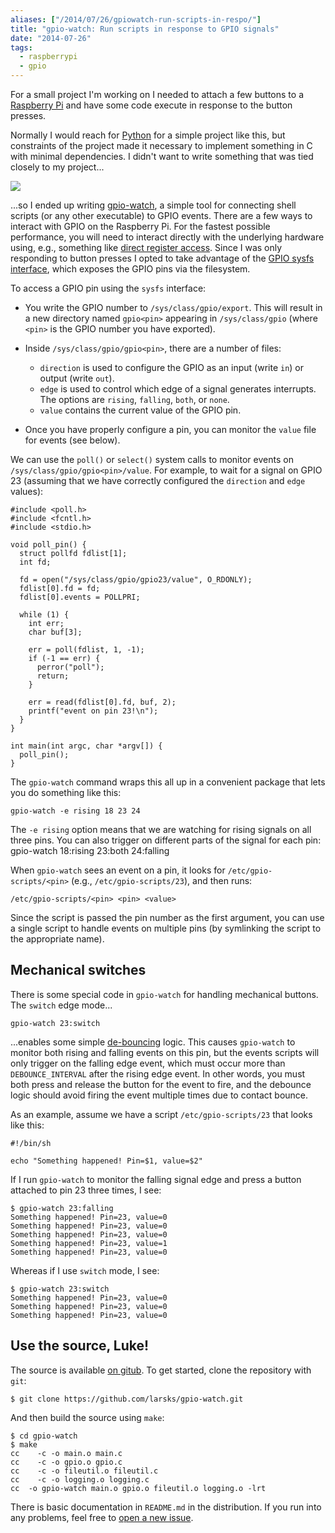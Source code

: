 ```yaml
---
aliases: ["/2014/07/26/gpiowatch-run-scripts-in-respo/"]
title: "gpio-watch: Run scripts in response to GPIO signals"
date: "2014-07-26"
tags:
  - raspberrypi
  - gpio
---
```


For a small project I'm working on I needed to attach a few buttons to
a [Raspberry Pi][] and have some code execute in response to the
button presses.

[raspberry pi]: http://raspberrypi.org/

Normally I would reach for [Python][] for a simple project like this,
but constraints of the project made it necessary to implement
something in C with minimal dependencies.  I didn't want to write
something that was tied closely to my project...

<!-- more -->

[python]: http://python.org/

<a href="https://xkcd.com/974/"><img
  src="http://imgs.xkcd.com/comics/the_general_problem.png"/></a>

...so I ended up writing [gpio-watch][], a simple tool for connecting
shell scripts (or any other executable) to GPIO events.  There are a
few ways to interact with GPIO on the Raspberry Pi.  For the fastest
possible performance, you will need to interact directly with the
underlying hardware using, e.g., something like [direct register
access][dra].  Since I was only responding to button presses I opted
to take advantage of the [GPIO sysfs interface][sysfs], which exposes
the GPIO pins via the filesystem.

[gpio-watch]: https://github.com/larsks/gpio-watch
[dra]: http://hertaville.com/2014/07/07/rpimmapgpio/
[sysfs]: https://www.kernel.org/doc/Documentation/gpio/sysfs.txt

To access a GPIO pin using the `sysfs` interface:

- You write the GPIO number to `/sys/class/gpio/export`.  This will
  result in a new directory named `gpio<pin>` appearing in
  `/sys/class/gpio` (where `<pin>` is the GPIO number you have exported).

- Inside `/sys/class/gpio/gpio<pin>`, there are a number of files:

  - `direction` is used to configure the GPIO as an input (write `in`)
    or output (write `out`).
  - `edge` is used to control which edge of a signal generates
    interrupts.  The options are `rising`, `falling`, `both`, or
    `none`.
  - `value` contains the current value of the GPIO pin.

- Once you have properly configure a pin, you can monitor the `value`
  file for events (see below).

We can use the `poll()` or `select()` system calls to monitor events
on `/sys/class/gpio/gpio<pin>/value`.  For example, to wait for a signal
on GPIO 23 (assuming that we have correctly configured the `direction`
and `edge` values):

    #include <poll.h>
    #include <fcntl.h>
    #include <stdio.h>

    void poll_pin() {
      struct pollfd fdlist[1];
      int fd;

      fd = open("/sys/class/gpio/gpio23/value", O_RDONLY);
      fdlist[0].fd = fd;
      fdlist[0].events = POLLPRI;

      while (1) {
        int err;
        char buf[3];

        err = poll(fdlist, 1, -1);
        if (-1 == err) {
          perror("poll");
          return;
        }

        err = read(fdlist[0].fd, buf, 2);
        printf("event on pin 23!\n");
      }
    }

    int main(int argc, char *argv[]) {
      poll_pin();
    }

The `gpio-watch` command wraps this all up in a convenient package
that lets you do something like this:

    gpio-watch -e rising 18 23 24

The `-e rising` option means that we are watching for rising signals
on all three pins.  You can also trigger on different parts of the
signal for each pin:
    gpio-watch 18:rising 23:both 24:falling

When `gpio-watch` sees an event on a pin, it looks for
`/etc/gpio-scripts/<pin>` (e.g., `/etc/gpio-scripts/23`), and then runs:

    /etc/gpio-scripts/<pin> <pin> <value>

Since the script is passed the pin number as the first argument, you
can use a single script to handle events on multiple pins (by
symlinking the script to the appropriate name).

## Mechanical switches

There is some special code in `gpio-watch` for handling mechanical
buttons.  The `switch` edge mode...

    gpio-watch 23:switch

...enables some simple [de-bouncing][] logic.  This causes
`gpio-watch` to monitor both rising and falling events on this pin,
but the events scripts will only trigger on the falling edge event,
which must occur more than `DEBOUNCE_INTERVAL` after the rising edge
event.  In other words, you must both press and release the button for
the event to fire, and the debounce logic should avoid firing the
event multiple times due to contact bounce.

[de-bouncing]: https://en.wikipedia.org/wiki/Switch#Contact_bounce

As an example, assume we have a script `/etc/gpio-scripts/23` that
looks like this:

    #!/bin/sh

    echo "Something happened! Pin=$1, value=$2"

If I run `gpio-watch` to monitor the falling signal edge and press a
button attached to pin 23 three times, I see:

    $ gpio-watch 23:falling
    Something happened! Pin=23, value=0
    Something happened! Pin=23, value=0
    Something happened! Pin=23, value=0
    Something happened! Pin=23, value=1
    Something happened! Pin=23, value=0

Whereas if I use `switch` mode, I see:

    $ gpio-watch 23:switch
    Something happened! Pin=23, value=0
    Something happened! Pin=23, value=0
    Something happened! Pin=23, value=0

## Use the source, Luke!

The source is available [on gitub][gpio-watch].  To get started, clone
the repository with `git`:

    $ git clone https://github.com/larsks/gpio-watch.git

And then build the source using `make`:

    $ cd gpio-watch
    $ make
    cc    -c -o main.o main.c
    cc    -c -o gpio.o gpio.c
    cc    -c -o fileutil.o fileutil.c
    cc    -c -o logging.o logging.c
    cc  -o gpio-watch main.o gpio.o fileutil.o logging.o -lrt

There is basic documentation in `README.md` in the distribution.  If
you run into any problems, feel free to [open a new issue][newissue].

[newissue]: https://github.com/larsks/gpio-watch/issues/new

